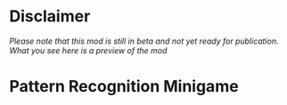 # Disclaimer
*Please note that this mod is still in beta and not yet ready for publication. What you see here is a preview of the mod*


# Pattern Recognition Minigame


